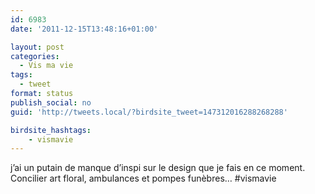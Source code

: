 ```yaml
---
id: 6983
date: '2011-12-15T13:48:16+01:00'

layout: post
categories:
  - Vis ma vie
tags:
  - tweet
format: status
publish_social: no
guid: 'http://tweets.local/?birdsite_tweet=147312016288268288'

birdsite_hashtags:
    - vismavie
---
```


j’ai un putain de manque d’inspi sur le design que je fais en ce moment. Concilier art floral, ambulances et pompes funèbres… #vismavie